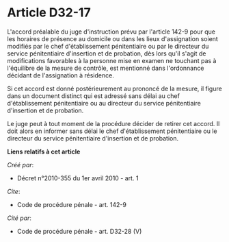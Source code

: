 # Article D32-17

L'accord préalable du juge d'instruction prévu par l'article 142-9 pour que les horaires de présence au domicile ou dans les
lieux d'assignation soient modifiés par le chef d'établissement pénitentiaire ou par le directeur du service pénitentiaire
d'insertion et de probation, dès lors qu'il s'agit de modifications favorables à la personne mise en examen ne touchant pas à
l'équilibre de la mesure de contrôle, est mentionné dans l'ordonnance décidant de l'assignation à résidence. 

Si cet accord est donné postérieurement au prononcé de la mesure, il figure dans un document distinct qui est adressé sans
délai au chef d'établissement pénitentiaire ou au directeur du service pénitentiaire d'insertion et de probation. 

Le juge peut à tout moment de la procédure décider de retirer cet accord. Il doit alors en informer sans délai le chef
d'établissement pénitentiaire ou le directeur du service pénitentiaire d'insertion et de probation.

**Liens relatifs à cet article**

_Créé par_:

  - Décret n°2010-355 du 1er avril 2010 - art. 1

_Cite_:

  - Code de procédure pénale - art. 142-9

_Cité par_:

  - Code de procédure pénale - art. D32-28 (V)
